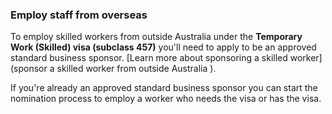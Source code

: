 ### Employ staff from overseas

To employ skilled workers from outside Australia under the **Temporary Work (Skilled) visa (subclass 457)** you'll need to apply to be an approved standard business sponsor. 
[Learn more about sponsoring a skilled worker](sponsor a skilled worker from outside Australia ).

If you're already an approved standard business sponsor you can start the nomination process to employ a worker who needs the visa or has the visa.
